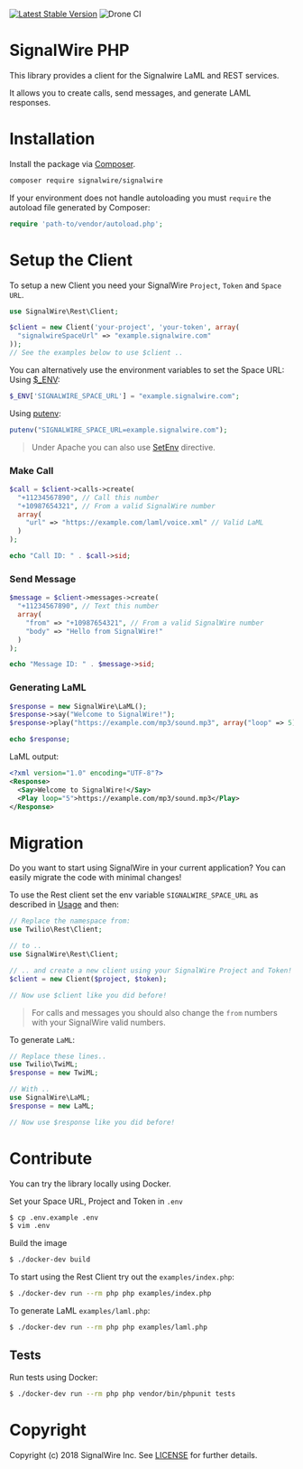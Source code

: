 [![Latest Stable Version](https://poser.pugx.org/signalwire/signalwire/v/stable)](https://packagist.org/packages/signalwire/signalwire)
![Drone CI](https://ci.signalwire.com/api/badges/signalwire/signalwire-php/status.svg)

# SignalWire PHP

This library provides a client for the Signalwire LaML and REST services.

It allows you to create calls, send messages, and generate LAML responses.

# Installation

Install the package via [Composer](https://getcomposer.org/).

```bash
composer require signalwire/signalwire
```

If your environment does not handle autoloading you must `require` the autoload file generated by Composer:
```php
require 'path-to/vendor/autoload.php';
```

# Setup the Client

To setup a new Client you need your SignalWire `Project`, `Token` and `Space URL`.

```php
use SignalWire\Rest\Client;

$client = new Client('your-project', 'your-token', array(
  "signalwireSpaceUrl" => "example.signalwire.com"
));
// See the examples below to use $client ..
```

You can alternatively use the environment variables to set the Space URL:\
Using [$_ENV](http://php.net/manual/it/reserved.variables.environment.php):
```php
$_ENV['SIGNALWIRE_SPACE_URL'] = "example.signalwire.com";
```

Using [putenv](http://php.net/manual/it/function.putenv.php):

```php
putenv("SIGNALWIRE_SPACE_URL=example.signalwire.com");
```
> Under Apache you can also use [SetEnv](https://httpd.apache.org/docs/2.4/mod/mod_env.html#setenv) directive.

### Make Call
```php
$call = $client->calls->create(
  "+11234567890", // Call this number
  "+10987654321", // From a valid SignalWire number
  array(
    "url" => "https://example.com/laml/voice.xml" // Valid LaML
  )
);

echo "Call ID: " . $call->sid;
```

### Send Message
```php
$message = $client->messages->create(
  "+11234567890", // Text this number
  array(
    "from" => "+10987654321", // From a valid SignalWire number
    "body" => "Hello from SignalWire!"
  )
);

echo "Message ID: " . $message->sid;
```

### Generating LaML
```php
$response = new SignalWire\LaML();
$response->say("Welcome to SignalWire!");
$response->play("https://example.com/mp3/sound.mp3", array("loop" => 5));

echo $response;
```

LaML output:

```xml
<?xml version="1.0" encoding="UTF-8"?>
<Response>
  <Say>Welcome to SignalWire!</Say>
  <Play loop="5">https://example.com/mp3/sound.mp3</Play>
</Response>
```

# Migration
Do you want to start using SignalWire in your current application? You can easily migrate the code with minimal changes!

To use the Rest client set the env variable `SIGNALWIRE_SPACE_URL` as described in [Usage](#usage) and then:
```php
// Replace the namespace from:
use Twilio\Rest\Client;

// to ..
use SignalWire\Rest\Client;

// .. and create a new client using your SignalWire Project and Token!
$client = new Client($project, $token);

// Now use $client like you did before!
```
> For calls and messages you should also change the `from` numbers with your SignalWire valid numbers.

To generate `LaML`:

```php
// Replace these lines..
use Twilio\TwiML;
$response = new TwiML;

// With ..
use SignalWire\LaML;
$response = new LaML;

// Now use $response like you did before!
```

# Contribute

You can try the library locally using Docker.

Set your Space URL, Project and Token in `.env`
```bash
$ cp .env.example .env
$ vim .env
```

Build the image
```bash
$ ./docker-dev build
```

To start using the Rest Client try out the `examples/index.php`:

```bash
$ ./docker-dev run --rm php php examples/index.php
```

To generate LaML `examples/laml.php`:

```bash
$ ./docker-dev run --rm php php examples/laml.php
```

## Tests

Run tests using Docker:

```bash
$ ./docker-dev run --rm php php vendor/bin/phpunit tests
```

# Copyright

Copyright (c) 2018 SignalWire Inc. See [LICENSE](https://github.com/signalwire/signalwire-php/blob/master/LICENSE) for
further details.
